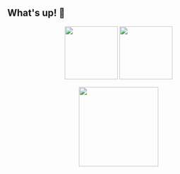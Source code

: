 ## What's up! 👋

<!-- Stats + Streak lado a lado -->
<p align="center">
  <img src="https://github-readme-stats.vercel.app/api?username=LucasGGiachetto&theme=vue-dark&show_icons=true&hide_border=false&count_private=true" height="120" />
  <img src="https://github-readme-streak-stats.herokuapp.com/?user=LucasGGiachetto&theme=vue-dark&hide_border=false" height="120" />
</p>

<!-- Top Languages embaixo -->
<p align="center">
  <img src="https://github-readme-stats.vercel.app/api/top-langs/?username=LucasGGiachetto&theme=vue-dark&hide_border=false&layout=compact" height="180" />
</p>

